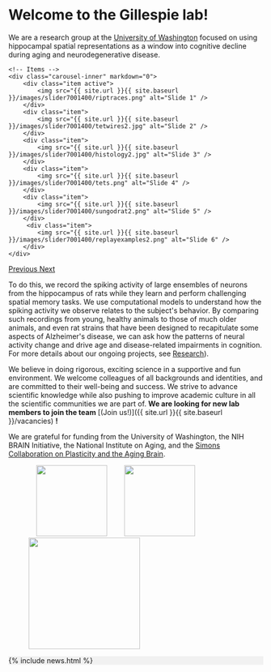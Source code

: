 <div id="homeid" class="col-sm-8">

# Welcome to the Gillespie lab! 


We are a research group at the [University of Washington](https://www.washington.edu/) focused on using hippocampal spatial representations as a window into cognitive decline during aging and neurodegenerative disease. 


<div markdown="0" id="carousel" class="carousel slide" data-ride="carousel" data-interval="4000" data-pause="hover" >
    <!-- Menu -->


    <!-- Items -->
    <div class="carousel-inner" markdown="0">
        <div class="item active">
            <img src="{{ site.url }}{{ site.baseurl }}/images/slider7001400/riptraces.png" alt="Slide 1" />
        </div>
        <div class="item">
            <img src="{{ site.url }}{{ site.baseurl }}/images/slider7001400/tetwires2.jpg" alt="Slide 2" />
        </div>
        <div class="item">
            <img src="{{ site.url }}{{ site.baseurl }}/images/slider7001400/histology2.jpg" alt="Slide 3" />
        </div>
        <div class="item">
            <img src="{{ site.url }}{{ site.baseurl }}/images/slider7001400/tets.png" alt="Slide 4" />
        </div>
        <div class="item">
            <img src="{{ site.url }}{{ site.baseurl }}/images/slider7001400/sungodrat2.png" alt="Slide 5" />
        </div>       
         <div class="item">
            <img src="{{ site.url }}{{ site.baseurl }}/images/slider7001400/replayexamples2.png" alt="Slide 6" />
        </div>
    </div>
  <a class="left carousel-control" href="#carousel" role="button" data-slide="prev">
    <span class="glyphicon glyphicon-chevron-left" aria-hidden="true"></span>
    <span class="sr-only">Previous</span>
  </a>
  <a class="right carousel-control" href="#carousel" role="button" data-slide="next">
    <span class="glyphicon glyphicon-chevron-right" aria-hidden="true"></span>
    <span class="sr-only">Next</span>
  </a>
</div>


To do this, we record the spiking activity of large ensembles of neurons from the hippocampus of rats while they learn and perform challenging spatial memory tasks. We  use computational models to understand how the spiking activity we observe relates to the subject's behavior. By comparing such recordings from young, healthy animals to those of much older animals, and even rat strains that have been designed to recapitulate some aspects of Alzheimer's disease, we can ask how the patterns of neural activity change and drive age and disease-related impairments in cognition. For more details about our ongoing projects, see [Research](research)).


 We believe in doing rigorous, exciting science in a supportive and fun environment. We welcome colleagues of all backgrounds and identities, and are committed to their well-being and success. We strive to advance scientific knowledge while also pushing to improve academic culture in all the scientific communities we are part of. **We are looking for new lab members to join the team** [(Join us!)]({{ site.url }}{{ site.baseurl }}/vacancies) **!**


We are grateful for funding from the University of Washington, the NIH BRAIN Initiative, the National Institute on Aging, and the [Simons Collaboration on Plasticity and the Aging Brain](https://www.simonsfoundation.org/collaborations/plasticity-and-the-aging-brain/projects).

<figure class="fourth">
  <img src="{{ site.url }}{{ site.baseurl }}/images/logopic/UWlogo.png" style="width: 140px; margin: 0px  15px">
  <img src="{{ site.url }}{{ site.baseurl }}/images/logopic/nia.jpg" style="width: 140px; margin: 0px  15px">
  <img src="{{ site.url }}{{ site.baseurl }}/images/logopic/simons.png" style="width: 220px">
</figure>

 </div>

<div id="newsid" class="col-sm-4" style="background-color:rgba(0, 0, 0, 0.0470588)">
    {% include news.html %}
</div>